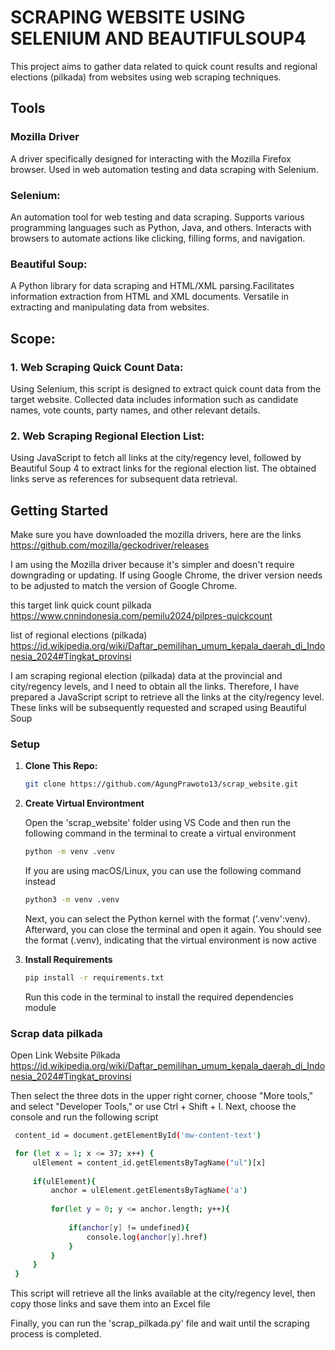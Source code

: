 # SCRAPING WEBSITE USING SELENIUM AND BEAUTIFULSOUP4
This project aims to gather data related to quick count results and regional elections (pilkada) from websites using web scraping techniques.

## Tools
### Mozilla Driver
A driver specifically designed for interacting with the Mozilla Firefox browser. Used in web automation testing and data scraping with Selenium.

### Selenium:
An automation tool for web testing and data scraping. Supports various programming languages such as Python, Java, and others.
Interacts with browsers to automate actions like clicking, filling forms, and navigation.

### Beautiful Soup:
A Python library for data scraping and HTML/XML parsing.Facilitates information extraction from HTML and XML documents.
Versatile in extracting and manipulating data from websites.

## Scope:
### 1. Web Scraping Quick Count Data:
Using Selenium, this script is designed to extract quick count data from the target website.
Collected data includes information such as candidate names, vote counts, party names, and other relevant details.

### 2. Web Scraping Regional Election List:
Using JavaScript to fetch all links at the city/regency level, followed by Beautiful Soup 4 to extract links for the regional election list.
The obtained links serve as references for subsequent data retrieval.

## Getting Started
Make sure you have downloaded the mozilla drivers, here are the links
https://github.com/mozilla/geckodriver/releases

I am using the Mozilla driver because it's simpler and doesn't require downgrading or updating. If using Google Chrome, the driver version needs to be adjusted to match the version of Google Chrome.

this target link 
quick count pilkada 
https://www.cnnindonesia.com/pemilu2024/pilpres-quickcount

list of regional elections (pilkada)
https://id.wikipedia.org/wiki/Daftar_pemilihan_umum_kepala_daerah_di_Indonesia_2024#Tingkat_provinsi

I am scraping regional election (pilkada) data at the provincial and city/regency levels, and I need to obtain all the links. Therefore, I have prepared a JavaScript script to retrieve all the links at the city/regency level. These links will be subsequently requested and scraped using Beautiful Soup

### Setup
1. **Clone This Repo:**
   ```bash
   git clone https://github.com/AgungPrawoto13/scrap_website.git
   ```
   
2. **Create Virtual Environtment**
   
   Open the 'scrap_website' folder using VS Code and then run the following command in the terminal to create a virtual environment
   ```bash
   python -m venv .venv
   ```
   
   If you are using macOS/Linux, you can use the following command instead
    ```bash
   python3 -m venv .venv
   ```

   Next, you can select the Python kernel with the format ('.venv':venv). Afterward, you can close the terminal and open it again. You should see the format (.venv)<your folder path>,
   indicating that the virtual environment is now active

3. **Install Requirements**
   ```bash
   pip install -r requirements.txt
   ```
   Run this code in the terminal to install the required dependencies module

### Scrap data pilkada
Open Link Website Pilkada
https://id.wikipedia.org/wiki/Daftar_pemilihan_umum_kepala_daerah_di_Indonesia_2024#Tingkat_provinsi
   
Then select the three dots in the upper right corner, choose "More tools," and select "Developer Tools," or use Ctrl + Shift + I. Next,
choose the console and run the following script
```bash
 content_id = document.getElementById('mw-content-text')

 for (let x = 1; x <= 37; x++) {
     ulElement = content_id.getElementsByTagName("ul")[x]
 
     if(ulElement){
         anchor = ulElement.getElementsByTagName('a')
         
         for(let y = 0; y <= anchor.length; y++){
 
             if(anchor[y] != undefined){
                 console.log(anchor[y].href)
             }
         }
     }
 }
```
This script will retrieve all the links available at the city/regency level, then copy those links and save them into an Excel file

Finally, you can run the 'scrap_pilkada.py' file and wait until the scraping process is completed.

